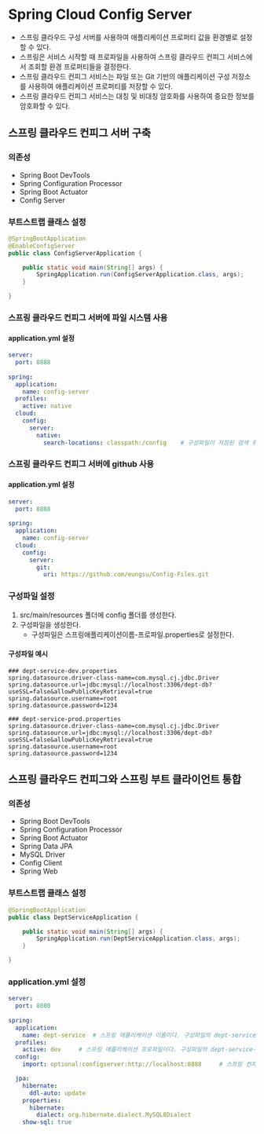 # Spring Cloud Config Server
- 스프링 클라우드 구성 서버를 사용하여 애플리케이션 프로퍼티 값을 환경별로 설정할 수 있다.
- 스프링은 서비스 시작할 때 프로파일을 사용하여 스프링 클라우드 컨피그 서비스에서 조회할 환경 프로퍼티들을 결정한다.
- 스프링 클라우드 컨피그 서비스는 파일 또는 Git 기반의 애플리케이션 구성 저장소를 사용하여 애플리케이션 프로퍼티를 저장할 수 있다.
- 스프링 클라우드 컨피그 서비스는 대칭 및 비대칭 암호화를 사용하여 중요한 정보를 암호화할 수 있다.

## 스프링 클라우드 컨피그 서버 구축
### 의존성
- Spring Boot DevTools
- Spring Configuration Processor
- Spring Boot Actuator
- Config Server

### 부트스트랩 클래스 설정
```java
@SpringBootApplication
@EnableConfigServer
public class ConfigServerApplication {

	public static void main(String[] args) {
		SpringApplication.run(ConfigServerApplication.class, args);
	}

}
```

### 스프링 클라우드 컨피그 서버에 파일 시스템 사용
#### application.yml 설정
```yml
server:
  port: 8888
  
spring:
  application:
    name: config-server
  profiles:
    active: native
  cloud:
    config:
      server:
        native:
          search-locations: classpath:/config    # 구성파일이 저장된 검색 위치를 설정한다.
```

### 스프링 클라우드 컨피그 서버에 github 사용
#### application.yml 설정
```yml
server:
  port: 8888
  
spring:
  application:
    name: config-server
  cloud:
    config:
      server:
        git:
          uri: https://github.com/eungsu/Config-Files.git
```

### 구성파일 설정
1. src/main/resources 폴더에 config 폴더를 생성한다.
2. 구성파일을 생성한다.
   - 구성파일은 스프링애플리케이션이름-프로파일.properties로 설정한다.
  
#### 구성파일 예시
```
### dept-service-dev.properties
spring.datasource.driver-class-name=com.mysql.cj.jdbc.Driver
spring.datasource.url=jdbc:mysql://localhost:3306/dept-db?useSSL=false&allowPublicKeyRetrieval=true
spring.datasource.username=root
spring.datasource.password=1234
```

```
### dept-service-prod.properties
spring.datasource.driver-class-name=com.mysql.cj.jdbc.Driver
spring.datasource.url=jdbc:mysql://localhost:3306/dept-db?useSSL=false&allowPublicKeyRetrieval=true
spring.datasource.username=root
spring.datasource.password=1234
```

## 스프링 클라우드 컨피그와 스프링 부트 클라이언트 통합
### 의존성
- Spring Boot DevTools
- Spring Configuration Processor
- Spring Boot Actuator
- Spring Data JPA
- MySQL Driver
- Config Client
- Spring Web

### 부트스트랩 클래스 설정
```java
@SpringBootApplication
public class DeptServiceApplication {

	public static void main(String[] args) {
		SpringApplication.run(DeptServiceApplication.class, args);
	}

}

```

### application.yml 설정
```yml
server:
  port: 8080
  
spring:
  application:
    name: dept-service	# 스프링 애플리케이션 이름이다. 구성파일의 dept-service-dev.properties 과 매칭된다.
  profiles:
    active: dev		# 스프링 애플리케이션 프로파일이다. 구성파일의 dept-service-dev.properties 과 매칭된다.
  config:
    import: optional:configserver:http://localhost:8888		# 스프링 컨피그 서버의 위치를 지정한다.

  jpa:
    hibernate:
      ddl-auto: update
    properties:
      hibernate:
        dialect: org.hibernate.dialect.MySQL8Dialect
    show-sql: true
```
  
